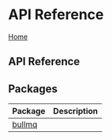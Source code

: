 # API Reference

[Home](index.md)

## API Reference

## Packages

| Package | Description |
| :--- | :--- |
| [bullmq](https://github.com/taskforcesh/bullmq/tree/3a8873b6453405e6f8e57331f6cee30977406670/docs/gitbook/api/bullmq.md) |  |


